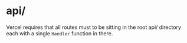 # api/
Vercel requires that all routes must to be sitting in the root api/ directory
each with a single `Handler` function in there.
